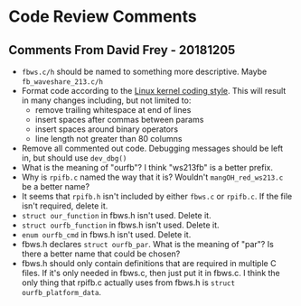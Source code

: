 # Code Review Comments

## Comments From David Frey - 20181205
* `fbws.c/h` should be named to something more descriptive.  Maybe `fb_waveshare_213.c/h`
* Format code according to the [Linux kernel coding
  style](https://www.kernel.org/doc/html/v4.19/process/coding-style.html). This will result in many
  changes including, but not limited to:
  * remove trailing whitespace at end of lines
  * insert spaces after commas between params
  * insert spaces around binary operators
  * line length not greater than 80 columns
* Remove all commented out code. Debugging messages should be left in, but should use `dev_dbg()`
* What is the meaning of "ourfb"?  I think "ws213fb" is a better prefix.
* Why is `rpifb.c` named the way that it is?  Wouldn't `mangOH_red_ws213.c` be a better name?
* It seems that `rpifb.h` isn't included by either `fbws.c` or `rpifb.c`. If the file isn't
  required, delete it.
* `struct our_function` in fbws.h isn't used.  Delete it.
* `struct ourfb_function` in fbws.h isn't used.  Delete it.
* `enum ourfb_cmd` in fbws.h isn't used.  Delete it.
* fbws.h declares `struct ourfb_par`. What is the meaning of "par"? Is there a better name that
  could be chosen?
* fbws.h should only contain definitions that are required in multiple C files. If it's only needed
  in fbws.c, then just put it in fbws.c. I think the only thing that rpifb.c actually uses from
  fbws.h is `struct ourfb_platform_data`.



  
